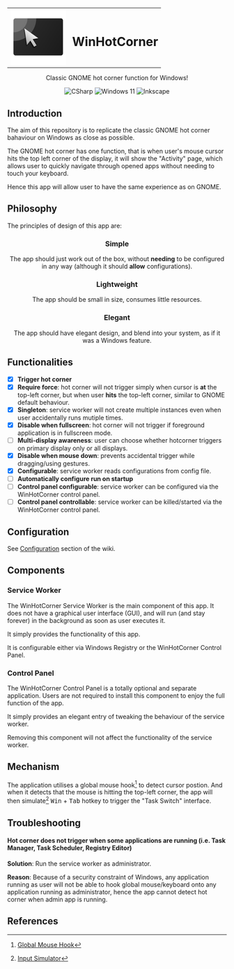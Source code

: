 <div align="center">

<table>
<tbody>
  <tr>
    <td><img src="res/WHC_Logo.svg" alt="Logo" width="128px"/> </td>
    <td>
    
  # WinHotCorner
  </td>
  </tr>
</tbody>
</table>

Classic GNOME hot corner function for Windows!

![CSharp](https://img.shields.io/badge/C%23-5C2D91?style=flat-square&logo=.net&logoColor=white)
![Windows 11](https://img.shields.io/badge/Designed%20for%20Windows%2011-%230079d5.svg?style=flat-square&logo=Windows%2011&logoColor=white)
![Inkscape](https://img.shields.io/badge/Inkscape-e0e0e0?style=flat-square&logo=inkscape&logoColor=080A13)
</div>

## Introduction
The aim of this repository is to replicate the classic GNOME hot corner bahaviour on Windows as close as possible.

The GNOME hot corner has one function, that is when user's mouse cursor hits the top left corner of the display, it will show the "Activity" page, which allows user to quickly navigate through opened apps without needing to touch your keyboard.

Hence this app will allow user to have the same experience as on GNOME.

## Philosophy
The principles of design of this app are:
<div align="center">
  
### Simple
The app should just work out of the box, without **needing** to be configured in any way (although it should **allow** configurations).
### Lightweight
The app should be small in size, consumes little resources.
### Elegant
The app should have elegant design, and blend into your system, as if it was a Windows feature.
</div>

## Functionalities
- [X] **Trigger hot corner**
- [X] **Require force**: hot corner will not trigger simply when cursor is **at** the top-left corner, but when user **hits** the top-left corner, similar to GNOME default behaviour.
- [X] **Singleton**: service worker will not create multiple instances even when user accidentally runs mutiple times.
- [X] **Disable when fullscreen**: hot corner will not trigger if foreground application is in fullscreen mode.
- [ ] **Multi-display awareness**: user can choose whether hotcorner triggers on primary display only or all displays.
- [X] **Disable when mouse down**: prevents accidental trigger while dragging/using gestures.
- [X] **Configurable**: service worker reads configurations from config file.
- [ ] **Automatically configure run on startup**
- [ ] **Control panel configurable**: service worker can be configured via the WinHotCorner control panel.
- [ ] **Control panel controllable**: service worker can be killed/started via the WinHotCorner control panel.

## Configuration
See [Configuration](https://github.com/m1nicrusher/WinHotCorner/wiki/Configuration) section of the wiki.

## Components
### Service Worker
The WinHotCorner Service Worker is the main component of this app. It does not have a graphical user interface (GUI), and will run (and stay forever) in the background as soon as user executes it.

It simply provides the functionality of this app.

It is configurable either via Windows Registry or the WinHotCorner Control Panel.
### Control Panel
The WinHotCorner Control Panel is a totally optional and separate application. Users are not required to install this component to enjoy the full function of the app.

It simply provides an elegant entry of tweaking the behaviour of the service worker.

Removing this component will not affect the functionality of the service worker.
## Mechanism
The application utilises a global mouse hook[^1] to detect cursor postion. And when it detects that the mouse is hitting the top-left corner, the app will then simulate[^2] <kbd>Win</kbd> + <kbd>Tab</kbd> hotkey to trigger the "Task Switch" interface.

## Troubleshooting
#### Hot corner does not trigger when some applications are running (i.e. Task Manager, Task Scheduler, Registry Editor)
**Solution**: Run the service worker as administrator.

**Reason**: Because of a security constraint of Windows, any application running as user will not be able to hook global mouse/keyboard onto any application running as administrator, hence the app cannot detect hot corner when admin app is running.

## References
[^1]: [Global Mouse Hook](https://github.com/gmamaladze/globalmousekeyhook)
[^2]: [Input Simulator](https://github.com/michaelnoonan/inputsimulator)
